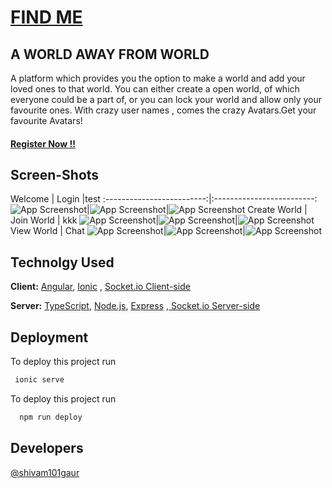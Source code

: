 
#       **[FIND ME](https://find-me0.web.app)**  
## A WORLD AWAY FROM WORLD
A platform which provides you the option to make a world and add your loved ones to that world.
You can either create a open world, of which everyone could be a part of, or you can lock your world and allow only your favourite ones.
With crazy user names , comes the crazy Avatars.Get your favourite Avatars! 
#### **[Register Now !! ](https://find-me0.web.app)**

## Screen-Shots

Welcome          |  Login |test
:-------------------------:|:-------------------------:
![App Screenshot](src/assets/screen-shots/welcome.png)|![App Screenshot](src/assets/screen-shots/login.png)|![App Screenshot](src/assets/screen-shots/login.png)
Create World          |  Join World | kkk
![App Screenshot](src/assets/screen-shots/createworld.png)|![App Screenshot](src/assets/screen-shots/joinworld.png)|![App Screenshot](src/assets/screen-shots/login.png)
View World          |  Chat 
![App Screenshot](src/assets/screen-shots/worlds.png)|![App Screenshot](src/assets/screen-shots/chat.png)|![App Screenshot](src/assets/screen-shots/login.png)

<!-- ![App Screenshot](src/assets/screen-shots/addmember.png)
![App Screenshot](src/assets/screen-shots/viewmembers.png)
![App Screenshot](src/assets/screen-shots/settings.png)
![App Screenshot](src/assets/screen-shots/aboutapp.png) -->

  

## Technolgy Used

**Client:** [Angular](https://angular.io/), [Ionic](https://ionicframework.com/docs/angular/overview) ,  [Socket.io Client-side](https://socket.io/docs/v4/client-api/)

**Server:** [TypeScript](https://www.typescriptlang.org/), [ Node.js](https://nodejs.org/en/docs/), [Express](https://www.npmjs.com/package/express) ,[ Socket.io Server-side](https://socket.io/docs/v4/server-api/)

  
## Deployment
 To deploy this project run
 
```bash
 ionic serve
```

To deploy this project run

```bash
  npm run deploy
```

  
## Developers

[@shivam101gaur](https://www.github.com/shivam101gaur)

  